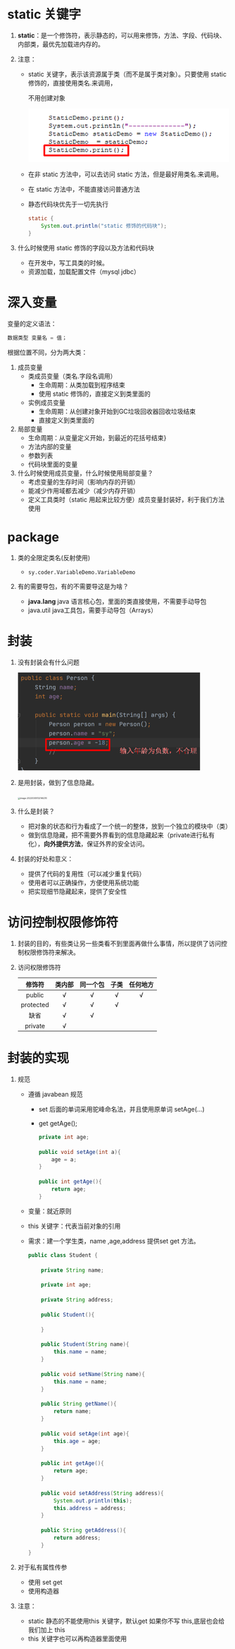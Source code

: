 # static 关键字

1. **static**：是一个修饰符，表示静态的，可以用来修饰，方法、字段、代码块、内部类，最优先加载进内存的。

2. 注意：

   - static 关键字，表示该资源属于类（而不是属于类对象）。只要使用 static 修饰的，直接使用类名.来调用，

     不用创建对象

     ![image-20220309103935720](../picture-master/static/image-20220309103935720.png)

   - 在非 static 方法中，可以去访问 static 方法，但是最好用类名.来调用。

   - 在 static 方法中，不能直接访问普通方法

   - 静态代码块优先于一切先执行

     ```java
     static {
         System.out.println("static 修饰的代码块");
     }
     ```

3. 什么时候使用 static 修饰的字段以及方法和代码块

   - 在开发中，写工具类的时候。
   - 资源加载，加载配置文件（mysql jdbc）

# 深入变量

变量的定义语法：

```java
数据类型 变量名 = 值；
```

根据位置不同，分为两大类：

1. 成员变量
   - 类成员变量（类名.字段名调用）
     - 生命周期：从类加载到程序结束
     - 使用 static 修饰的，直接定义到类里面的
   - 实例成员变量
     - 生命周期：从创建对象开始到GC垃圾回收器回收垃圾结束
     - 直接定义到类里面的
2. 局部变量
   - 生命周期：从变量定义开始，到最近的花括号结束}
   - 方法内部的变量
   - 参数列表
   - 代码块里面的变量
3. 什么时候使用成员变量，什么时候使用局部变量？
   - 考虑变量的生存时间（影响内存的开销）
   - 能减少作用域都去减少（减少内存开销）
   - 定义工具类时（static 用起来比较方便）成员变量封装好，利于我们方法使用



# package

1. 类的全限定类名(反射使用)

   - ```
     sy.coder.VariableDemo.VariableDemo
     ```

2. 有的需要导包，有的不需要导这是为啥？
   - **java.lang** java 语言核心包，里面的类直接使用，不需要手动导包
   - java.util java工具包，需要手动导包（Arrays）

# 封装

1. 没有封装会有什么问题

   <img src="../picture-master/static/image-20220309131651721.png" alt="image-20220309131651721" style="zoom:50%;" />

2. 是用封装，做到了信息隐藏。

   <img src="C:\Users\admin\AppData\Roaming\Typora\typora-user-images\image-20220309132146210.png" alt="image-20220309132146210" style="zoom:33%;" />

3. 什么是封装？
   - 把对象的状态和行为看成了一个统一的整体，放到一个独立的模块中（类）
   - 做到信息隐藏，把不需要外界看到的信息隐藏起来（private进行私有化），**向外提供方法**，保证外界的安全访问。

4. 封装的好处和意义：
   - 提供了代码的复用性（可以减少重复代码）
   - 使用者可以正确操作，方便使用系统功能
   - 把实现细节隐藏起来，提供了安全性

# 访问控制权限修饰符

1. 封装的目的，有些类让另一些类看不到里面再做什么事情，所以提供了访问控制权限修饰符来解决。

2. 访问权限修饰符

   |  修饰符   | 类内部 | 同一个包 | 子类 | 任何地方 |
   | :-------: | :----: | :------: | :--: | :------: |
   |  public   |   √    |    √     |  √   |    √     |
   | protected |   √    |    √     |  √   |          |
   |   缺省    |   √    |    √     |      |          |
   |  private  |   √    |          |      |          |

   

# 封装的实现

1. 规范

   - 遵循 javabean 规范

     - set 后面的单词采用驼峰命名法，并且使用原单词 setAge(...)

     - get getAge();

       ```java
       private int age;
       
       public void setAge(int a){
           age = a;
       }
       
       public int getAge(){
           return age;
       }
       ```

   - 变量：就近原则

   - this 关键字：代表当前对象的引用

   - 需求：建一个学生类，name ,age,address 提供set get 方法。

     ```java
     public class Student {
     
         private String name;
     
         private int age;
     
         private String address;
     
         public Student(){
     
         }
     
         public Student(String name){
             this.name = name;
         }
     
         public void setName(String name){
             this.name = name;
         }
     
         public String getName(){
             return name;
         }
     
         public void setAge(int age){
             this.age = age;
         }
     
         public int getAge(){
             return age;
         }
     
         public void setAddress(String address){
             System.out.println(this);
             this.address = address;
         }
     
         public String getAddress(){
             return address;
         }
     }
     ```

2. 对于私有属性传参

   - 使用 set get
   - 使用构造器

3. 注意：

   - static 静态的不能使用this 关键字，默认get 如果你不写 this,底层也会给我们加上 this
   - this 关键字也可以再构造器里面使用